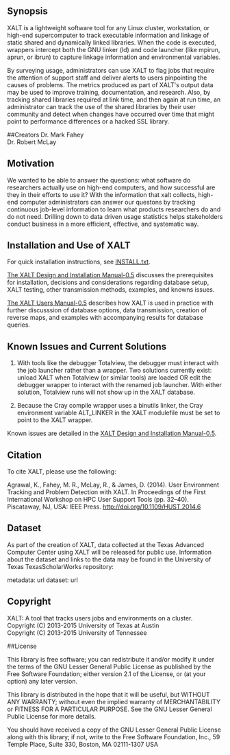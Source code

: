 ## Synopsis

XALT is a lightweight software tool for any Linux cluster,
workstation, or high-end supercomputer to track executable information
and linkage of static shared and dynamically linked libraries. When
the code is executed, wrappers intercept both the GNU linker (ld) and
code launcher (like mpirun, aprun, or ibrun) to capture linkage
information and environmental variables.

By surveying usage, administrators can use XALT to flag jobs that
require the attention of support staff and deliver alerts to users
pinpointing the causes of problems.  The metrics produced as part of
XALT's output data may be used to improve training, documentation, and
research. Also, by tracking shared libraries required at link time,
and then again at run time, an administrator can track the use of the
shared libraries by their user community and detect when changes have
occurred over time that might point to performance differences or a
hacked SSL library. 

##Creators
Dr. Mark Fahey  
Dr. Robert McLay

## Motivation

We wanted to be able to answer the questions: what software do
researchers actually use on high-end computers, and how successful are
they in their efforts to use it?  With the information that xalt
collects, high-end computer administrators can answer our questons by
tracking continuous job-level information to learn what products
researchers do and do not need.  Drilling down to data driven usage
statistics helps stakeholders conduct business in a more efficient,
effective, and systematic way. 

## Installation and Use of XALT

For quick installation instructions, see [INSTALL.txt](INSTALL.txt).

[The XALT Design and Installation
Manual-0.5](XALTDesignandInstallationManual-0.5.pdf) discusses the
prerequisites for installation, decisions and considerations regarding
database setup, XALT testing, other transmission methods, examples,
and knowns issues. 

[The XALT Users Manual-0.5](XALTUsersManual-0.5.pdf) describes how
XALT is used in practice with further discusssion of database options,
data transmission, creation of reverse maps, and examples with
accompanying results for database queries. 


## Known Issues and Current Solutions

1. With tools like the debugger Totalview, the debugger must interact
with the job launcher rather than a wrapper.  Two solutions currently
exist: unload XALT when Totalview (or similar tools) are loaded OR
edit the debugger wrapper to interact with the renamed job
launcher. With either solution, Totalview runs will not show up in the
XALT database. 

2. Because the Cray compile wrapper uses a binutils linker, the Cray
environment variable ALT_LINKER in the XALT modulefile must be set to
point to the XALT wrapper. 

Known issues are detailed in the [XALT Design and Installation
Manual-0.5](XALTDesignandInstallationManual-0.5.pdf). 


## Citation

To cite XALT, please use the following:

Agrawal, K., Fahey, M. R., McLay, R., & James, D. (2014). User Environment Tracking and Problem Detection with XALT. In Proceedings of the First International Workshop on HPC User Support Tools (pp. 32–40). Piscataway, NJ, USA: IEEE Press. http://doi.org/10.1109/HUST.2014.6

## Dataset

As part of the creation of XALT, data collected at the Texas Advanced
Computer Center using XALT will be released for public use.
Information about the dataset and links to the data may be found in
the University of Texas TexasScholarWorks repository: 

metadata: url
dataset: url

## Copyright

XALT: A tool that tracks users jobs and environments on a cluster.  
Copyright (C) 2013-2015 University of Texas at Austin  
Copyright (C) 2013-2015 University of Tennessee

##License

This library is free software; you can redistribute it and/or modify
it under the terms of the GNU Lesser General Public License as
published by the Free Software Foundation; either version 2.1 of
the License, or (at your option) any later version.

This library is distributed in the hope that it will be useful,
but WITHOUT ANY WARRANTY; without even the implied warranty of
MERCHANTABILITY or FITNESS FOR A PARTICULAR PURPOSE. See the GNU
Lesser  General Public License for more details.

You should have received a copy of the GNU Lesser General Public
License along with this library; if not, write to the Free
Software Foundation, Inc., 59 Temple Place, Suite 330,
Boston, MA 02111-1307 USA
